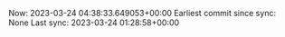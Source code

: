 Now: 2023-03-24 04:38:33.649053+00:00 Earliest commit since sync: None Last sync: 2023-03-24 01:28:58+00:00

